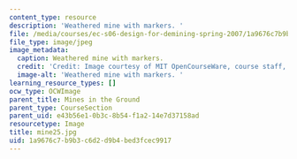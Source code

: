 ```yaml
---
content_type: resource
description: 'Weathered mine with markers. '
file: /media/courses/ec-s06-design-for-demining-spring-2007/1a9676c7b9b3c6d2d9b4bed3fcec9917_mine25.jpg
file_type: image/jpeg
image_metadata:
  caption: Weathered mine with markers.
  credit: 'Credit: Image courtesy of MIT OpenCourseWare, course staff, and students.'
  image-alt: 'Weathered mine with markers. '
learning_resource_types: []
ocw_type: OCWImage
parent_title: Mines in the Ground
parent_type: CourseSection
parent_uid: e43b56e1-0b3c-8b54-f1a2-14e7d37158ad
resourcetype: Image
title: mine25.jpg
uid: 1a9676c7-b9b3-c6d2-d9b4-bed3fcec9917
---
```

